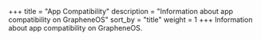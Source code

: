 +++
title = "App Compatibility"
description = "Information about app compatibility on GrapheneOS"
sort_by = "title"
weight = 1
+++
Information about app compatibility on GrapheneOS.